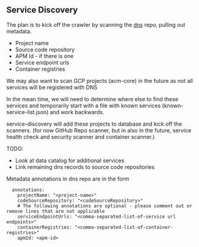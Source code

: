 ## Service Discovery
The plan is to kick off the crawler by scanning the [dns](https://github.com/PHACDataHub/dns) repo, pulling out metadata. 
* Project name
* Source code repository
* APM Id - if there is one
* Service endpoint urls
* Container registries


We may also want to scan GCP projects (acm-core) in the future as not all services will be registered with DNS

In the mean time, we will need to determine where else to find these services and temporarily start with a file with known services (known-service-list.json) and work backwards.  

service-discovery will add these projects to database and kick off the scanners. (for now GitHub Repo scanner, but in also in the future, service health check and security scanner and container scanner.)

TODO:
* Look at data catalog for additional services
* Link remaining dns records to source code repositories 

Metadata annotations in dns repo are in the form 

```
  annotations:
    projectName: "<project-name>"
    codeSourceRepository: "<codeSourceRepository>"
    # The following annotations are optional - please comment out or remove lines that are not applicable 
    serviceEndpointUrls: "<comma-separated-list-of-service url endpoints>"
    containerRegistries: "<comma-separated-list-of-container-registries>"
    apmId: <apm-id>
```